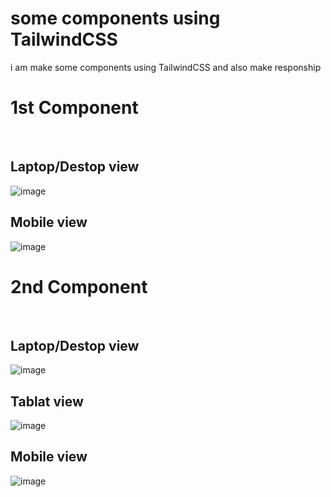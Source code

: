 # some components using TailwindCSS
 i am make some components using TailwindCSS and also make responship
<h1>1st Component</h1> <br>
<h2>Laptop/Destop view</h2>

<img>![image](https://github.com/harshwardhanahirwar/some-components-using-TailwindCSS/assets/145853599/4da5bf31-46bc-4250-8beb-8ee9483969d5)<img>

<h2>Mobile view</h2>

![image](https://github.com/harshwardhanahirwar/some-components-using-TailwindCSS/assets/145853599/d1383704-15be-43e7-b2a6-0f359bb5fa1e)

<h1>2nd Component</h1> <br>
<h2>Laptop/Destop view</h2>

![image](https://github.com/harshwardhanahirwar/some-components-using-TailwindCSS/assets/145853599/8924b521-dcf3-4abf-b68d-ed0b03215cfe)

<h2>Tablat view</h2>

![image](https://github.com/harshwardhanahirwar/some-components-using-TailwindCSS/assets/145853599/f7d5dfbb-10ab-4eb9-8908-5bf1d001c00c)

<h2>Mobile view</h2>

![image](https://github.com/harshwardhanahirwar/some-components-using-TailwindCSS/assets/145853599/78c9110d-6c2d-4e57-a7af-af5157d58c20)




